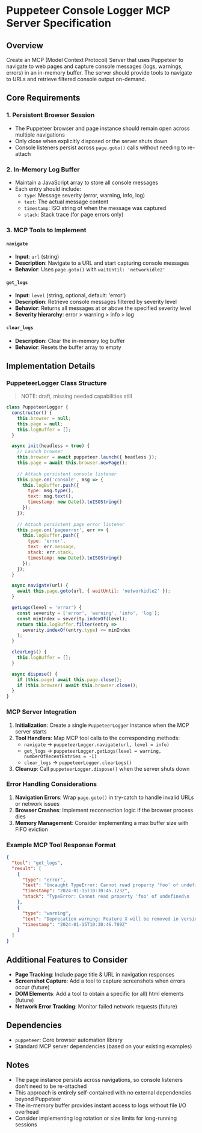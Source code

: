 # Puppeteer Console Logger MCP Server Specification

## Overview
Create an MCP (Model Context Protocol) Server that uses Puppeteer to navigate to web pages and capture console messages (logs, warnings, errors) in an in-memory buffer. The server should provide tools to navigate to URLs and retrieve filtered console output on-demand.

## Core Requirements

### 1. Persistent Browser Session
- The Puppeteer browser and page instance should remain open across multiple navigations
- Only close when explicitly disposed or the server shuts down
- Console listeners persist across `page.goto()` calls without needing to re-attach

### 2. In-Memory Log Buffer
- Maintain a JavaScript array to store all console messages
- Each entry should include:
  - `type`: Message severity (error, warning, info, log)
  - `text`: The actual message content
  - `timestamp`: ISO string of when the message was captured
  - `stack`: Stack trace (for page errors only)

### 3. MCP Tools to Implement

#### `navigate`
- **Input**: `url` (string)
- **Description**: Navigate to a URL and start capturing console messages
- **Behavior**: Uses `page.goto()` with `waitUntil: 'networkidle2'`

#### `get_logs`
- **Input**: `level` (string, optional, default: 'error')
- **Description**: Retrieve console messages filtered by severity level
- **Behavior**: Returns all messages at or above the specified severity level
- **Severity hierarchy**: error > warning > info > log

#### `clear_logs`
- **Description**: Clear the in-memory log buffer
- **Behavior**: Resets the buffer array to empty

## Implementation Details

### PuppeteerLogger Class Structure

> NOTE: draft, missing needed capabilities still

```javascript
class PuppeteerLogger {
  constructor() {
    this.browser = null;
    this.page = null;
    this.logBuffer = [];
  }

  async init(headless = true) {
    // Launch browser
    this.browser = await puppeteer.launch({ headless });
    this.page = await this.browser.newPage();
    
    // Attach persistent console listener
    this.page.on('console', msg => {
      this.logBuffer.push({
        type: msg.type(),
        text: msg.text(),
        timestamp: new Date().toISOString()
      });
    });
    
    // Attach persistent page error listener
    this.page.on('pageerror', err => {
      this.logBuffer.push({
        type: 'error',
        text: err.message,
        stack: err.stack,
        timestamp: new Date().toISOString()
      });
    });
  }

  async navigate(url) {
    await this.page.goto(url, { waitUntil: 'networkidle2' });
  }

  getLogs(level = 'error') {
    const severity = ['error', 'warning', 'info', 'log'];
    const minIndex = severity.indexOf(level);
    return this.logBuffer.filter(entry =>
      severity.indexOf(entry.type) <= minIndex
    );
  }

  clearLogs() {
    this.logBuffer = [];
  }

  async dispose() {
    if (this.page) await this.page.close();
    if (this.browser) await this.browser.close();
  }
}
```

### MCP Server Integration

1. **Initialization**: Create a single `PuppeteerLogger` instance when the MCP server starts
2. **Tool Handlers**: Map MCP tool calls to the corresponding methods:
   - `navigate` → `puppeteerLogger.navigate(url, level = info)`
   - `get_logs` → `puppeteerLogger.getLogs(level = warning, numberOfRecentEntries = -1)`
   - `clear_logs` → `puppeteerLogger.clearLogs()`
3. **Cleanup**: Call `puppeteerLogger.dispose()` when the server shuts down

### Error Handling Considerations

1. **Navigation Errors**: Wrap `page.goto()` in try-catch to handle invalid URLs or network issues
2. **Browser Crashes**: Implement reconnection logic if the browser process dies
3. **Memory Management**: Consider implementing a max buffer size with FIFO eviction

### Example MCP Tool Response Format

```json
{
  "tool": "get_logs",
  "result": [
    {
      "type": "error",
      "text": "Uncaught TypeError: Cannot read property 'foo' of undefined",
      "timestamp": "2024-01-15T10:30:45.123Z",
      "stack": "TypeError: Cannot read property 'foo' of undefined\n    at script.js:42:15"
    },
    {
      "type": "warning",
      "text": "Deprecation warning: Feature X will be removed in version 2.0",
      "timestamp": "2024-01-15T10:30:46.789Z"
    }
  ]
}
```

## Additional Features to Consider

- **Page Tracking**: Include page title & URL in navigation responses
- **Screenshot Capture**: Add a tool to capture screenshots when errors occur (future)
- **DOM Elements**: Add a tool to obtain a specific (or all) html elements (future)
- **Network Error Tracking**: Monitor failed network requests (future)

## Dependencies

- `puppeteer`: Core browser automation library
- Standard MCP server dependencies (based on your existing examples)

## Notes

- The page instance persists across navigations, so console listeners don't need to be re-attached
- This approach is entirely self-contained with no external dependencies beyond Puppeteer
- The in-memory buffer provides instant access to logs without file I/O overhead
- Consider implementing log rotation or size limits for long-running sessions